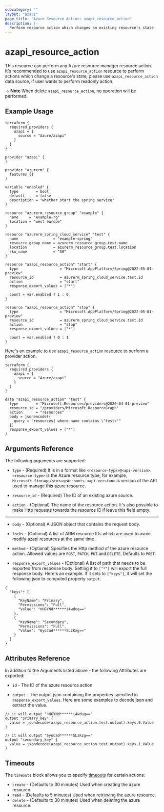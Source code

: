 ```yaml
---
subcategory: ""
layout: "azapi"
page_title: "Azure Resource Action: azapi_resource_action"
description: |-
  Perform resource action which changes an existing resource's state
---
```


# azapi_resource_action

This resource can perform any Azure resource manager resource action. 
It's recommended to use `azapi_resource_action` resource to perform actions which change a resource's state, please use `azapi_resource_action` data source,
if user wants to perform readonly action.

-> **Note** When delete `azapi_resource_action`, no operation will be performed.

## Example Usage

```hcl
terraform {
  required_providers {
    azapi = {
      source = "Azure/azapi"
    }
  }
}

provider "azapi" {
}

provider "azurerm" {
  features {}
}

variable "enabled" {
  type        = bool
  default     = false
  description = "whether start the spring service"
}

resource "azurerm_resource_group" "example" {
  name     = "example-rg"
  location = "west europe"
}

resource "azurerm_spring_cloud_service" "test" {
  name                = "example-spring"
  resource_group_name = azurerm_resource_group.test.name
  location            = azurerm_resource_group.test.location
  sku_name            = "S0"
}

resource "azapi_resource_action" "start" {
  type                   = "Microsoft.AppPlatform/Spring@2022-05-01-preview"
  resource_id            = azurerm_spring_cloud_service.test.id
  action                 = "start"
  response_export_values = ["*"]

  count = var.enabled ? 1 : 0
}

resource "azapi_resource_action" "stop" {
  type                   = "Microsoft.AppPlatform/Spring@2022-05-01-preview"
  resource_id            = azurerm_spring_cloud_service.test.id
  action                 = "stop"
  response_export_values = ["*"]

  count = var.enabled ? 0 : 1
}
```

Here's an example to use `azapi_resource_action` resource to perform a provider action.

```hcl
terraform {
  required_providers {
    azapi = {
      source = "Azure/azapi"
    }
  }
}

data "azapi_resource_action" "test" {
  type        = "Microsoft.Resources/providers@2020-04-01-preview"
  resource_id = "/providers/Microsoft.ResourceGraph"
  action      = "resources"
  body = jsonencode({
    query = "resources| where name contains \"test\""
  })
  response_export_values = ["*"]
}
```

## Arguments Reference

The following arguments are supported:

* `type` - (Required) It is in a format like `<resource-type>@<api-version>`. `<resource-type>` is the Azure resource type, for example, `Microsoft.Storage/storageAccounts`.
  `<api-version>` is version of the API used to manage this azure resource.

* `resource_id` - (Required) The ID of an existing azure source. 

* `action` - (Optional) The name of the resource action. It's also possible to make Http requests towards the resource ID if leave this field empty.

---

* `body` - (Optional) A JSON object that contains the request body.

* `locks` - (Optional) A list of ARM resource IDs which are used to avoid modify azapi resources at the same time.

* `method` - (Optional) Specifies the Http method of the azure resource action. Allowed values are `POST`, `PATCH`, `PUT` and `DELETE`. Defaults to `POST`.

* `response_export_values` - (Optional) A list of path that needs to be exported from response body.
  Setting it to `["*"]` will export the full response body.
  Here's an example. If it sets to `["keys"]`, it will set the following json to computed property `output`.
```
{
  "keys": [
    {
      "KeyName": "Primary",
      "Permissions": "Full",
      "Value": "nHGYNd******i4wdug=="
    },
    {
      "KeyName": "Secondary",
      "Permissions": "Full",
      "Value": "6yoCad******SLzKzg=="
    }
  ]
}
```

## Attributes Reference

In addition to the Arguments listed above - the following Attributes are exported:

* `id` - The ID of the azure resource action.

* `output` - The output json containing the properties specified in `response_export_values`. Here are some examples to decode json and extract the value.

```hcl
// it will output "nHGYNd******i4wdug=="
output "primary_key" {
  value = jsondecode(azapi_resource_action.test.output).keys.0.Value
}

// it will output "6yoCad******SLzKzg=="
output "secondary_key" {
  value = jsondecode(azapi_resource_action.test.output).keys.1.Value
}
```

## Timeouts

The `timeouts` block allows you to specify [timeouts](https://www.terraform.io/docs/configuration/resources.html#timeouts) for certain actions:

* `create` - (Defaults to 30 minutes) Used when creating the azure resource.
* `read` - (Defaults to 5 minutes) Used when retrieving the azure resource.
* `delete` - (Defaults to 30 minutes) Used when deleting the azure resource.
